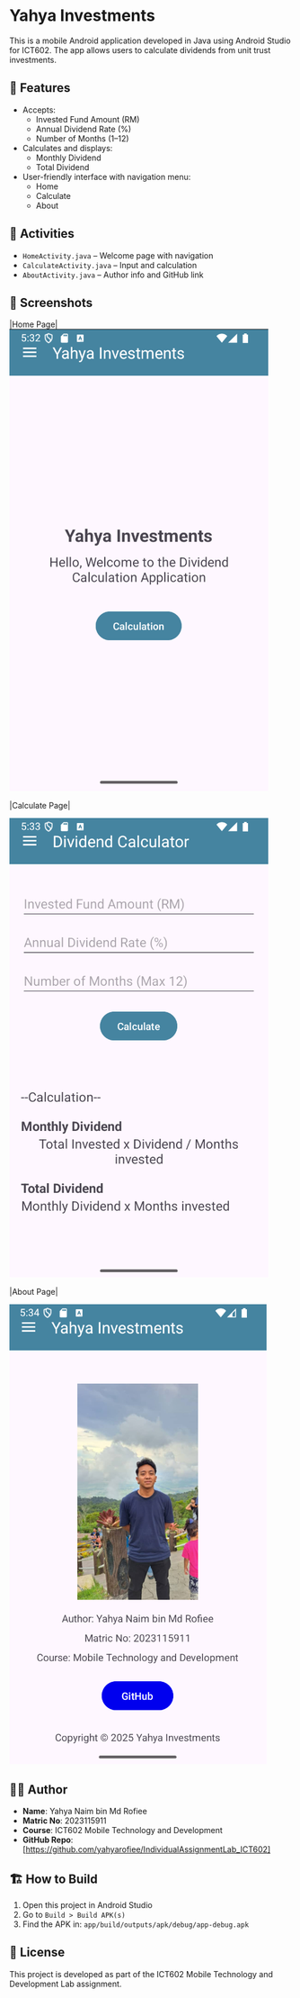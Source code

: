 # Yahya Investments

This is a mobile Android application developed in Java using Android Studio for ICT602. The app allows users to calculate dividends from unit trust investments.

## 📱 Features

- Accepts:
  - Invested Fund Amount (RM)
  - Annual Dividend Rate (%)
  - Number of Months (1–12)
- Calculates and displays:
  - Monthly Dividend
  - Total Dividend
- User-friendly interface with navigation menu:
  - Home
  - Calculate
  - About

## 📂 Activities

- `HomeActivity.java` – Welcome page with navigation
- `CalculateActivity.java` – Input and calculation
- `AboutActivity.java` – Author info and GitHub link

## 📸 Screenshots

|Home Page|
![Home](screenshots/home.png)

|Calculate Page|
 
![Calculate](screenshots/calculate.png)

|About Page|

![About](screenshots/about.png) 


## 🧑‍💻 Author

- **Name**: Yahya Naim bin Md Rofiee  
- **Matric No**: 2023115911  
- **Course**: ICT602 Mobile Technology and Development  
- **GitHub Repo**: [https://github.com/yahyarofiee/IndividualAssignmentLab_ICT602]

## 🏗 How to Build

1. Open this project in Android Studio
2. Go to `Build > Build APK(s)`
3. Find the APK in: `app/build/outputs/apk/debug/app-debug.apk`


## 📄 License

This project is developed as part of the ICT602 Mobile Technology and Development Lab assignment.

